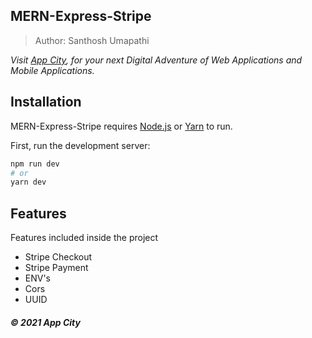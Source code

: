 ## MERN-Express-Stripe

> Author: Santhosh Umapathi

_Visit [App City](https://app-city.co), for your next Digital Adventure of Web Applications and Mobile Applications._

## Installation

MERN-Express-Stripe requires [Node.js](https://nodejs.org/) or [Yarn](https://yarnpkg.com/) to run.

First, run the development server:

```bash
npm run dev
# or
yarn dev
```

## Features

Features included inside the project

- Stripe Checkout
- Stripe Payment
- ENV's
- Cors
- UUID

##### &copy; 2021 App City
